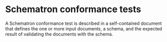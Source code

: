 Schematron conformance tests
==

A Schematron conformance test is described in a self-contained document that defines the one or more input documents, a
schema, and the expected result of validating the documents with the schema.

